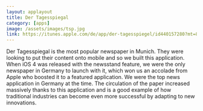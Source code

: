 ```yaml
---
layout: applayout
title: Der Tagesspiegal
category: [apps]
image: /assets/images/tsp.jpg
link: https://itunes.apple.com/de/app/der-tagesspiegel/id440157280?mt=8
---
```


Der Tagesspiegal is the most popular newspaper in Munich. They were looking to put their content onto mobile and so we built this application. When iOS 4 was released with the newsstand feature, we were the only newspaper in Germany to launch with it, which won us an accolade from Apple who boosted it to a featured application. We were the top news application in Germany at the time. The circulation of the paper increased massively thanks to this application and is a good example of how traditional industries can become even more successful by adapting to new innovations.
